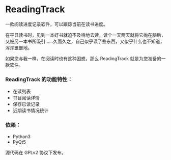 ReadingTrack
============

一款阅读进度记录软件，可以跟踪当前在读书进度。

在平日读书时，见到一本好书就迫不及待地去读，读个一天两天就将它抛在脑后，又被另一本书所吸引……久而久之，自己似乎读了些东西，又似乎什么也不知道，浑浑噩噩地。

如果您与我一样，在阅读时也有这种困惑，那么 ReadingTrack 就是为您准备的一款软件。

### ReadingTrack 的功能特性：

- 在读列表
- 书目阅读详情
- 保存已读记录
- 近期读书情况统计

### 依赖：
- Python3
- PyQt5

源代码在 GPLv2 协议下发布。
